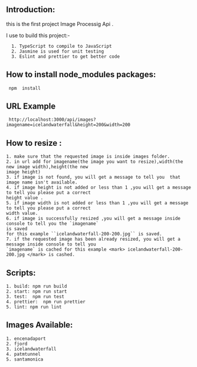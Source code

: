    ## Introduction:

   this is the first project Image Processig Api .
   
   
   I  use to build this project:-    
   
      1. TypeScript to compile to JavaScript
      2. Jasmine is used for unit testing
      3. Eslint and prettier to get better code


   ## How to install node_modules packages:

     npm  install 




   ## URL Example
    
     http://localhost:3000/api/images?imagename=icelandwaterfall&height=200&width=200
     
   ## How to resize :
    
    1. make sure that the requested image is inside images folder.
    2. in url add for imagename(the image you want to resize),width(the new image width),height(the new 
    image height) 
    3. if image is not found, you will get a message to tell you  that image name isn't available.
    4. if image height is not added or less than 1 ,you will get a message to tell you please put a correct 
    height value .
    5. if image width is not added or less than 1 ,you will get a message to tell you please put a correct 
    width value.
    6. if image is successfully resized ,you will get a message inside console to tell you the `imagename`
    is saved 
    for this example ``icelandwaterfall-200-200.jpg`` is saved.
    7. if the requested image has been already resized, you will get a message inside console to tell you 
    `imagename` is cached for this example <mark> icelandwaterfall-200-200.jpg </mark> is cashed.

   
   

   ## Scripts:
   
    1. build: npm run build
    2. start: npm run start
    3. test:  npm run test
    4. prettier:  npm run prettier
    5. lint: npm run lint
	
	 
	 
   ## Images Available:
	 
	1. encenadaport
	2. fjord
	3. icelandwaterfall
	4. patmtunnel
	5. santamonica
	 
